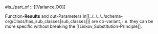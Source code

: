 ﻿---
aliases:
- covariant
- co-variant
- out-Parameter
---

#is_/part_of :: [[Variance,OO]] 

Function-__Results__ and out-Parameters in[[../../../../schema-org/Class/has_sub_classes|sub_classes]]] are co-variant, 
i.e. they can be more specific without breaking the [[Liskov_Substitution-Principle]].  

